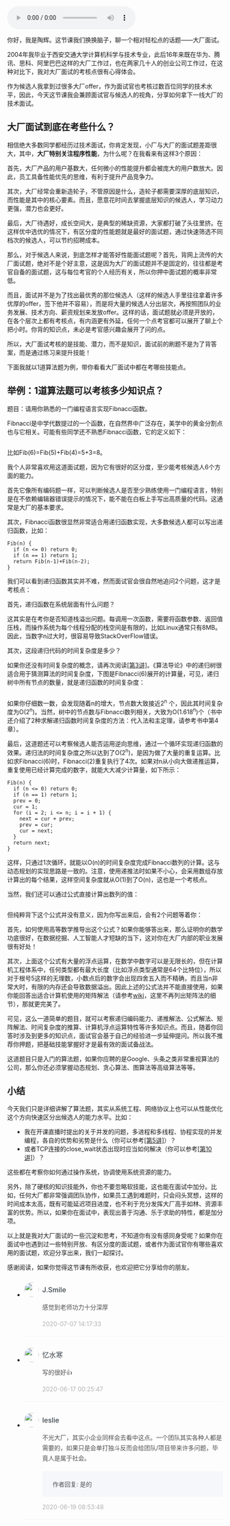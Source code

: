 <audio title="加餐3 _ 大厂面试到底在考些什么？" src="https://static001.geekbang.org/resource/audio/25/f4/25898f60f11ee83113ec3959db806df4.mp3" controls="controls"></audio> 
<p>你好，我是陶辉。这节课我们换换脑子，聊一个相对轻松点的话题——大厂面试。</p><p>2004年我毕业于西安交通大学计算机科学与技术专业，此后16年来既在华为、腾讯、思科、阿里巴巴这样的大厂工作过，也在两家几十人的创业公司工作过，在这种对比下，我对大厂面试的考核点很有心得体会。</p><p>作为候选人我拿到过很多大厂offer，作为面试官也考核过数百位同学的技术水平，因此，今天这节课我会兼顾面试官与候选人的视角，分享如何拿下一线大厂的技术面试。</p><h2>大厂面试到底在考些什么？</h2><p>相信绝大多数同学都经历过技术面试，你肯定发现，小厂与大厂的面试题差距很大，其中，<strong>大厂特别关注程序性能</strong>，为什么呢？在我看来有这样3个原因：</p><p>首先，大厂产品的用户基数大，任何微小的性能提升都会被庞大的用户数放大。因此，员工具备性能优先的思维，有利于提升产品竞争力。</p><p>其次，大厂经常会重新造轮子，不管原因是什么，造轮子都需要深厚的底层知识，而性能是其中的核心要素。而且，愿意花时间去掌握底层知识的候选人，学习动力更强，潜力也会更好。</p><p>最后，大厂待遇好，成长空间大，是典型的稀缺资源，大家都打破了头往里挤。在这样优中选优的情况下，有区分度的性能题就是最好的面试题，通过快速筛选不同档次的候选人，可以节约招聘成本。</p><!-- [[[read_end]]] --><p>那么，对于候选人来说，到底怎样才能答好性能面试题呢？首先，背网上流传的大厂面试题，绝对不是个好主意，这是因为大厂的面试题并不是固定的，往往都是考官自备的面试题，这与每位考官的个人经历有关，所以你押中面试题的概率非常低。</p><p>而且，面试并不是为了找出最优秀的那位候选人（这样的候选人手里往往拿着许多优厚的offer，签下他并不容易），而是将大量的候选人分出层次，再按照团队的业务发展、技术方向、薪资规划来发放offer。这样的话，面试题就必须是开放的，在各个层次上都有考核点，有内涵更有外延，任何一个点考官都可以展开了聊上个把小时。你背的知识点，未必是考官感兴趣会展开了问的点。</p><p>所以，大厂面试考核的是技能、潜力，而不是知识，面试前的刷题不是为了背答案，而是通过练习来提升技能！</p><p>下面我就以1道算法题为例，带你看看大厂面试中都在考哪些技能点。</p><h2>举例：1道算法题可以考核多少知识点？</h2><p>题目：请用你熟悉的一门编程语言实现Fibnacci函数。</p><p>Fibnacci是中学代数提过的一个函数，在自然界中广泛存在，美学中的黄金分割点也与它相关。可能有些同学还不熟悉Fibnacci函数，它的定义如下：</p><p><img src="https://static001.geekbang.org/resource/image/fc/03/fc992b73d1ac9c00d2a377a746f46803.png?wh=1026*267" alt=""></p><p>比如Fib(6)=Fib(5)+Fib(4)=5+3=8。</p><p>我个人非常喜欢用这道面试题，因为它有很好的区分度，至少能考核候选人6个方面的能力。</p><p>首先它像所有编码题一样，可以判断候选人是否至少熟练使用一门编程语言，特别是在不依赖编辑器错误提示的情况下，能不能在白板上手写出高质量的代码。这通常是大厂的基本要求。</p><p>其次，Fibnacci函数很显然非常适合用递归函数实现，大多数候选人都可以写出递归函数，比如：</p><pre><code>Fib(n) {
  if (n &lt;= 0) return 0;
  if (n == 1) return 1;
  return Fib(n-1)+Fib(n-2);
}
</code></pre><p>我们可以看到递归函数其实并不难，然而面试官会很自然地追问2个问题，这才是考核点：</p><p>首先，递归函数在系统层面有什么问题？</p><p>这其实是在考你是否知道栈溢出问题。每调用一次函数，需要将函数参数、返回值压栈，而操作系统为每个线程分配的栈空间是有限的，比如Linux通常只有8MB。因此，当数字n过大时，很容易导致StackOverFlow错误。</p><p>其次，这段递归代码的时间复杂度是多少？</p><p>如果你还没有时间复杂度的概念，请再次阅读<a href="https://time.geekbang.org/column/article/232351">[第3讲]</a>。《算法导论》中的递归树很适合用于猜测算法的时间复杂度，下图是Fibnacci(6)展开的计算量，可见，递归树中所有节点的数量，就是递归函数的时间复杂度：</p><p><a href="https://medium.com/launch-school/recursive-fibonnaci-method-explained-d82215c5498e"><img src="https://static001.geekbang.org/resource/image/83/ca/83dd19f2399619474e6abb224714beca.png?wh=925*404" alt="" title="图片来源：https://medium.com/launch-school/recursive-fibonnaci-method-explained-d82215c5498e"></a></p><p>如果你仔细数一数，会发现随着n的增大，节点数大致接近2<sup>n</sup> 个，因此其时间复杂度为O(2<sup>n</sup>)。当然，树中的节点数与Fibnacci数列相关，大致为O(1.618<sup>n</sup>)个（书中还介绍了2种求解递归函数时间复杂度的方法：代入法和主定理，请参考书中第4章）。</p><p>最后，这道题还可以考察候选人能否运用逆向思维，通过一个循环实现递归函数的效果。递归法的时间复杂度之所以达到了O(2<sup>n</sup>)，是因为做了大量的重复运算。比如求Fibnacci(6)时，Fibnacci(2)重复执行了4次。如果对n从小向大做递推运算，重复使用已经计算完成的数字，就能大大减少计算量，如下所示：</p><pre><code>Fib(n) {
  if (n &lt;= 0) return 0;
  if (n == 1) return 1;
  prev = 0;
  cur = 1;
  for (i = 2; i &lt;= n; i = i + 1) {
    next = cur + prev;
    prev = cur;
    cur = next;
  }
  return next;
}
</code></pre><p>这样，只通过1次循环，就能以O(n)的时间复杂度完成Fibnacci数列的计算。这与动态规划的实现思路是一致的。注意，使用递推法时如果不小心，会采用数组存放计算出的每个结果，这样空间复杂度就从O(1)到了O(n)，这也是一个考核点。</p><p>当然，我们还可以通过公式直接计算出数列的值：</p><p><img src="https://static001.geekbang.org/resource/image/a3/f5/a3a4f74473a79053d8b6d32acb2f80f5.png?wh=770*149" alt=""></p><p>但纯粹背下这个公式并没有意义，因为你写出来后，会有2个问题等着你：</p><p>首先，如何使用高等数学推导出这个公式？如果你能够答出来，那么证明你的数学功底很好，在数据挖掘、人工智能人才短缺的当下，这对你在大厂内部的职业发展很有好处！</p><p>其次，上面这个公式有大量的浮点运算，在数学中数字可以是无限长的，但在计算机工程体系中，任何类型都有最大长度（比如浮点类型通常是64个比特位），所以对于根号5这样的无理数，小数点后的数字会出现四舍五入而不精确，而且当n非常大时，有限的内存还会导致数据溢出。因此上述的公式法并不能直接使用，如果你能回答出适合计算机使用的矩阵解法（请参考<a href="https://en.wikipedia.org/wiki/Fibonacci_number">wiki</a>，这里不再列出矩阵法的细节），那就更完美了。</p><p>可见，这么一道简单的题目，就可以考察递归编码能力、递推解法、公式解法、矩阵解法、时间复杂度的推算、计算机浮点运算特性等许多知识点。而且，随着你回答时涉及到更多的知识点，面试官会基于自己的经验进一步延伸提问。所以我不推荐你押题，把基础技能掌握好才是最有效的面试备战法。</p><p>这道题目只是入门的算法题，如果你应聘的是Google、头条之类非常重视算法的公司，那么你还必须掌握动态规划、贪心算法、图算法等高级算法等等。</p><h2>小结</h2><p>今天我们只是详细讲解了算法题，其实从系统工程、网络协议上也可以从性能优化这个方向快速区分出候选人的能力水平。比如：</p><ul>
<li>我在开课直播时提出的关于并发的问题，多进程和多线程、协程实现的并发编程，各自的优势和劣势是什么（你可以参考<a href="https://time.geekbang.org/column/article/233629">[第5讲]</a>）？</li>
<li>或者TCP连接的close_wait状态出现时应当如何解决（你可以参考<a href="https://time.geekbang.org/column/article/238388">[第10讲]</a>）？</li>
</ul><p>这些都在考察你如何通过操作系统，协调使用系统资源的能力。</p><p>另外，除了硬核的知识技能外，你也不要忽略软技能，这也能在面试中加分。比如，任何大厂都非常强调团队协作，如果员工遇到难题时，只会闷头冥想，这样的时间成本太高，既有可能延迟项目进度，也不利于充分发挥大厂高手如林、资源丰富的优势。所以，如果你在面试中，表现出善于沟通、乐于求助的特性，都是加分项。</p><p>以上就是我对大厂面试的一些沉淀和思考，不知道你有没有感同身受呢？如果你在面试中也遇到过一些特别开放、有区分度的面试题，或者作为面试官你有哪些喜欢用的面试题，欢迎分享出来，我们一起探讨。</p><p>感谢阅读，如果你觉得这节课有所收获，也欢迎把它分享给你的朋友。</p>
<style>
    ul {
      list-style: none;
      display: block;
      list-style-type: disc;
      margin-block-start: 1em;
      margin-block-end: 1em;
      margin-inline-start: 0px;
      margin-inline-end: 0px;
      padding-inline-start: 40px;
    }
    li {
      display: list-item;
      text-align: -webkit-match-parent;
    }
    ._2sjJGcOH_0 {
      list-style-position: inside;
      width: 100%;
      display: -webkit-box;
      display: -ms-flexbox;
      display: flex;
      -webkit-box-orient: horizontal;
      -webkit-box-direction: normal;
      -ms-flex-direction: row;
      flex-direction: row;
      margin-top: 26px;
      border-bottom: 1px solid rgba(233,233,233,0.6);
    }
    ._2sjJGcOH_0 ._3FLYR4bF_0 {
      width: 34px;
      height: 34px;
      -ms-flex-negative: 0;
      flex-shrink: 0;
      border-radius: 50%;
    }
    ._2sjJGcOH_0 ._36ChpWj4_0 {
      margin-left: 0.5rem;
      -webkit-box-flex: 1;
      -ms-flex-positive: 1;
      flex-grow: 1;
      padding-bottom: 20px;
    }
    ._2sjJGcOH_0 ._36ChpWj4_0 ._2zFoi7sd_0 {
      font-size: 16px;
      color: #3d464d;
      font-weight: 500;
      -webkit-font-smoothing: antialiased;
      line-height: 34px;
    }
    ._2sjJGcOH_0 ._36ChpWj4_0 ._2_QraFYR_0 {
      margin-top: 12px;
      color: #505050;
      -webkit-font-smoothing: antialiased;
      font-size: 14px;
      font-weight: 400;
      white-space: normal;
      word-break: break-all;
      line-height: 24px;
    }
    ._2sjJGcOH_0 ._10o3OAxT_0 {
      margin-top: 18px;
      border-radius: 4px;
      background-color: #f6f7fb;
    }
    ._2sjJGcOH_0 ._3klNVc4Z_0 {
      display: -webkit-box;
      display: -ms-flexbox;
      display: flex;
      -webkit-box-orient: horizontal;
      -webkit-box-direction: normal;
      -ms-flex-direction: row;
      flex-direction: row;
      -webkit-box-pack: justify;
      -ms-flex-pack: justify;
      justify-content: space-between;
      -webkit-box-align: center;
      -ms-flex-align: center;
      align-items: center;
      margin-top: 15px;
    }
    ._2sjJGcOH_0 ._10o3OAxT_0 ._3KxQPN3V_0 {
      color: #505050;
      -webkit-font-smoothing: antialiased;
      font-size: 14px;
      font-weight: 400;
      white-space: normal;
      word-break: break-word;
      padding: 20px 20px 20px 24px;
    }
    ._2sjJGcOH_0 ._3klNVc4Z_0 {
      display: -webkit-box;
      display: -ms-flexbox;
      display: flex;
      -webkit-box-orient: horizontal;
      -webkit-box-direction: normal;
      -ms-flex-direction: row;
      flex-direction: row;
      -webkit-box-pack: justify;
      -ms-flex-pack: justify;
      justify-content: space-between;
      -webkit-box-align: center;
      -ms-flex-align: center;
      align-items: center;
      margin-top: 15px;
    }
    ._2sjJGcOH_0 ._3Hkula0k_0 {
      color: #b2b2b2;
      font-size: 14px;
    }
</style><ul><li>
<div class="_2sjJGcOH_0"><img src="https://static001.geekbang.org/account/avatar/00/14/64/9b/d1ab239e.jpg"
  class="_3FLYR4bF_0">
<div class="_36ChpWj4_0">
  <div class="_2zFoi7sd_0"><span>J.Smile</span>
  </div>
  <div class="_2_QraFYR_0">感觉到老师功力十分深厚</div>
  <div class="_10o3OAxT_0">
    
  </div>
  <div class="_3klNVc4Z_0">
    <div class="_3Hkula0k_0">2020-07-07 14:17:33</div>
  </div>
</div>
</div>
</li>
<li>
<div class="_2sjJGcOH_0"><img src="https://static001.geekbang.org/account/avatar/00/11/82/3d/356fc3d6.jpg"
  class="_3FLYR4bF_0">
<div class="_36ChpWj4_0">
  <div class="_2zFoi7sd_0"><span>忆水寒</span>
  </div>
  <div class="_2_QraFYR_0">写的很好👍</div>
  <div class="_10o3OAxT_0">
    
  </div>
  <div class="_3klNVc4Z_0">
    <div class="_3Hkula0k_0">2020-06-17 00:25:47</div>
  </div>
</div>
</div>
</li>
<li>
<div class="_2sjJGcOH_0"><img src="https://static001.geekbang.org/account/avatar/00/14/34/df/64e3d533.jpg"
  class="_3FLYR4bF_0">
<div class="_36ChpWj4_0">
  <div class="_2zFoi7sd_0"><span>leslie</span>
  </div>
  <div class="_2_QraFYR_0">不光大厂，其实小企业同样会去看中这点。一个团队其实各种人都是需要的，如果只是会单打独斗反而会给团队&#47;项目带来许多问题，毕竟人是属于社会。</div>
  <div class="_10o3OAxT_0">
    <p class="_3KxQPN3V_0">作者回复: 是的</p>
  </div>
  <div class="_3klNVc4Z_0">
    <div class="_3Hkula0k_0">2020-06-19 08:53:48</div>
  </div>
</div>
</div>
</li>
</ul>